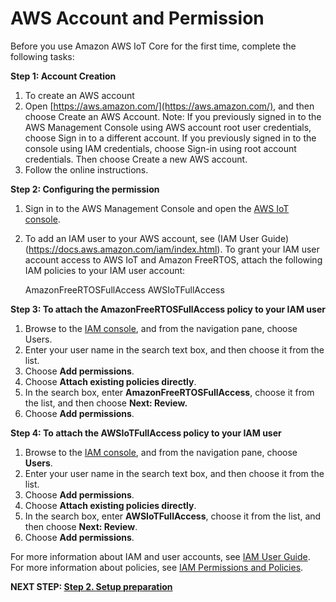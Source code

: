 # AWS Account and Permission

Before you use Amazon AWS IoT Core for the first time, complete the following tasks: 

**Step 1: Account Creation**
1. To create an AWS account
2. Open [https://aws.amazon.com/](https://aws.amazon.com/), and then choose Create an AWS Account.
Note: If you previously signed in to the AWS Management Console using AWS account root user credentials, choose Sign in to a different account. If you previously signed in to the console using IAM credentials, choose Sign-in using root account credentials. Then choose Create a new AWS account.
3. Follow the online instructions.

**Step 2: Configuring the permission**
1. Sign in to the AWS Management Console and open the [AWS IoT console](https://console.aws.amazon.com/iot/home). 
2. To add an IAM user to your AWS account, see (IAM User Guide)(https://docs.aws.amazon.com/iam/index.html). To grant your IAM user account access to AWS IoT and Amazon FreeRTOS, attach the following IAM policies to your IAM user account:

    AmazonFreeRTOSFullAccess
    AWSIoTFullAccess

**Step 3: To attach the AmazonFreeRTOSFullAccess policy to your IAM user**
1. Browse to the [IAM console](https://console.aws.amazon.com/iam/home), and from the navigation pane, choose Users.
2. Enter your user name in the search text box, and then choose it from the list.
3. Choose **Add permissions**.
4. Choose **Attach existing policies directly**.
5. In the search box, enter **AmazonFreeRTOSFullAccess**, choose it from the list, and then choose 
   **Next: Review.**
6. Choose **Add permissions**.

**Step 4: To attach the AWSIoTFullAccess policy to your IAM user**
1. Browse to the [IAM console](https://console.aws.amazon.com/iam/home), and from the navigation pane, choose **Users**.
2. Enter your user name in the search text box, and then choose it from the list.
3. Choose **Add permissions**.
4. Choose **Attach existing policies directly**.
5. In the search box, enter **AWSIoTFullAccess**, choose it from the list, and then choose **Next: Review**.
6. Choose **Add permissions**.

For more information about IAM and user accounts, see [IAM User Guide](https://docs.aws.amazon.com/IAM/latest/UserGuide/). For more information about policies, see [IAM Permissions and Policies](https://docs.aws.amazon.com/IAM/latest/UserGuide/introduction_access-management.html).

**NEXT STEP: [Step 2. Setup preparation](https://github.com/ayushev/personalize-optiga-trust/blob/master/using-amazon-root-ca/step-2-setup-preparation.md)**
